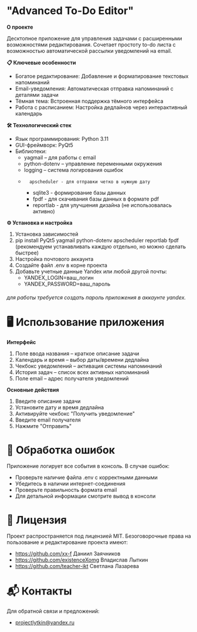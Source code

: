 # "Advanced To-Do Editor"

**О проекте**


Десктопное приложение для управления задачами с расширенными возможностями редактирования. Сочетает простоту to-do листа с возможностью автоматической рассылки уведомлений на email.


**📋 Ключевые особенности**

-	Богатое редактирование: Добавление и форматирование текстовых напоминаний
-	Email-уведомления: Автоматическая отправка напоминаний с деталями задачи
-	Тёмная тема: Встроенная поддержка тёмного интерфейса
-	Работа с расписанием: Настройка дедлайнов через интерактивный календарь


**🛠 Технологический стек**
- 	Язык программирования: Python 3.11
- 	GUI-фреймворк: PyQt5
- 	Библиотеки:
	- 	yagmail – для работы с email
	- 	python-dotenv – управление переменными окружения
	- 	logging – система логирования ошибок
  	-       apscheduler - для отправки четко в нужную дату
        - 	sqlite3 - формирование базы данных
        -	fpdf - для скачивания базы данных в формате pdf
        -	reportlab - для улучшения дизайна (не использовалась активно)




**⚙️ Установка и настройка**
1.  Установка зависимостей
2. pip install PyQt5 yagmail python-dotenv apscheduler reportlab fpdf 		(рекомендуем устанавливать каждую отдельно, но можно сделать быстрее)
4.  Настройка почтового аккаунта
5. 	Создайте файл .env в корне проекта
6.	Добавьте учетные данные Yandex или любой другой почты:
	- YANDEX_LOGIN=ваш_логин
	- YANDEX_PASSWORD=ваш_пароль
 
###### для работы требуется создать пароль приложения в аккаунте yandex.



# 🖥 Использование приложения

**Интерфейс**

1.	Поле ввода названия – краткое описание задачи
2.	Календарь и время – выбор даты/времени дедлайна
3.	Чекбокс уведомлений – активация системы напоминаний
4.	История задач – список всех активных напоминаний
5.	Поле email – адрес получателя уведомлений

**Основные действия**

1.	Введите описание задачи
2.	Установите дату и время дедлайна
3.	Активируйте чекбокс "Получить уведомление"
4.	Введите email получателя
5.	Нажмите "Отправить"



# 🚨 Обработка ошибок

Приложение логирует все события в консоль.
В случае ошибок:

-	Проверьте наличие файла .env с корректными данными
-	Убедитесь в наличии интернет-соединения
-	Проверьте правильность формата email
-	Для детальной информации смотрите вывод в консоли


# 📄 Лицензия

Проект распространяется под лицензией MIT. Безоговорочные права на пользование и редактирование проекта имеют:

-	https://github.com/xx-f		Даниил Заячников
-	https://github.com/existenceXomg	Владислав Лыткин
-	https://github.com/teacher-ikt		Светлана Лазарева


# 📬 Контакты

Для обратной связи и предложений:

-	projectlytkin@yandex.ru
